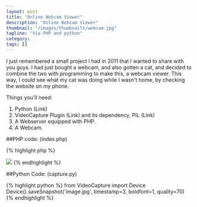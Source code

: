 ```yaml
---
layout: post
title: "Online Webcam Viewer"
description: "Online Webcam Viewer"
thumbnail: "/images/thumbnails/webcam.jpg"
tagline: "Via PHP and python"
category: 
tags: []
---
```

I just remembered a small project I had in 2011 that I wanted to share with you guys. I had just bought a webcam, and also gotten a cat, and decided to combine the two with programming to make this, a webcam viewer. This way, I could see what my cat was doing while I wasn't home, by checking the website on my phone.

Things you'll need:

1. Python (Link)
2. VideoCapture Plugin (Link) and its dependency, PIL (Link)
2. A Webserver equipped with PHP.
4. A Webcam.

##PHP code: (index.php)

{% highlight php %}
<?php 
exec('python capture.py'); //if you get any errors, check your environment variables
date_default_timezone_set('America/Los_Angeles'); 
$fp = fopen("log.log", "a"); 
fwrite($fp, date("F j, Y, g:i a")."\r\n"); 
?>
<html><body><img src="image.jpg" /></body></html>
{% endhighlight %}

##Python Code: (capture.py)

{% highlight python %}
from VideoCapture import Device
Device().saveSnapshot('image.jpg', timestamp=3, boldfont=1, quality=70)
{% endhighlight %}